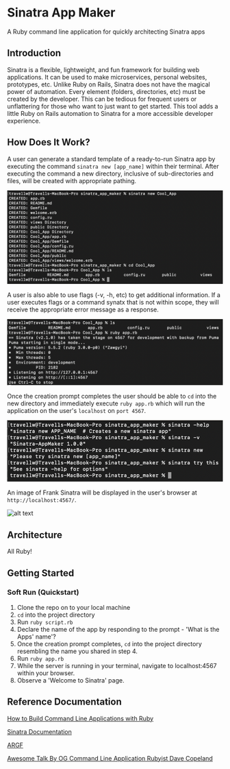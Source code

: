 # Sinatra App Maker
A Ruby command line application for quickly architecting Sinatra apps

## Introduction


Sinatra is a flexible, lightweight, and fun framework for building web applications. It can be used to make microservices, personal websites, prototypes, etc. Unlike Ruby on Rails, Sinatra does not have the magical power of automation. Every element (folders, directories, etc) must be created by the developer. This can be tedious for frequent users or unflattering for those who want to just want to get started. This tool adds a little Ruby on Rails automation to Sinatra for a more accessible developer experience. 

## How Does It Work?

A user can generate a standard template of a ready-to-run Sinatra app by executing the command `sinatra new [app_name]` within their terminal. After executing the command a new directory, inclusive of sub-directories and files, will be created with appropriate pathing.    

![alt text](https://github.com/travellw/sinatra_app_maker/blob/main/images/Screen%20Shot%202021-11-28%20at%205.11.47%20PM.png)

A user is also able to use flags (-v, -h, etc) to get additional information. If a user executes flags or a command synatx that is not within scope, they will receive the appropriate error message as a response.

![alt text](https://github.com/travellw/sinatra_app_maker/blob/main/images/Screen%20Shot%202021-11-28%20at%205.36.27%20PM.png)

Once the creation prompt completes the user should be able to `cd` into the new directory and immediately execute `ruby app.rb` which will run the application on the user's `localhost` on `port 4567`.

![alt text](https://github.com/travellw/sinatra_app_maker/blob/main/images/Screen%20Shot%202021-11-28%20at%205.13.31%20PM.png)

An image of Frank Sinatra will be displayed in the user's browser at `http://localhost:4567/`.

![alt text](https://github.com/travellw/sinatra_app_maker/blob/main/images/Screen%20Shot%202021-11-28%20at%206.29.32%20PM.png)

## Architecture 


All Ruby! 


## Getting Started 


### Soft Run (Quickstart)

1. Clone the repo on to your local machine
2. `cd` into the project directory
3. Run `ruby script.rb` 
4. Declare the name of the app by responding to the prompt - 'What is the Apps' name'?
5. Once the creation prompt completes, `cd` into the project directory resembling the name you shared in step 4. 
6. Run `ruby app.rb`
7. While the server is running in your terminal, navigate to localhost:4567 within your browser.
8. Observe a 'Welcome to Sinatra' page.

## Reference Documentation 

[How to Build Command Line Applications with Ruby](https://www.rubyguides.com/2018/12/ruby-argv/)

[Sinatra Documentation](http://sinatrarb.com/documentation.html)

[ARGF](https://ruby-doc.org/core-2.4.0/ARGF.html)

[Awesome Talk By OG Command Line Application Rubyist Dave Copeland](https://www.youtube.com/watch?v=1ILEw6Qca3U&t=201s)
